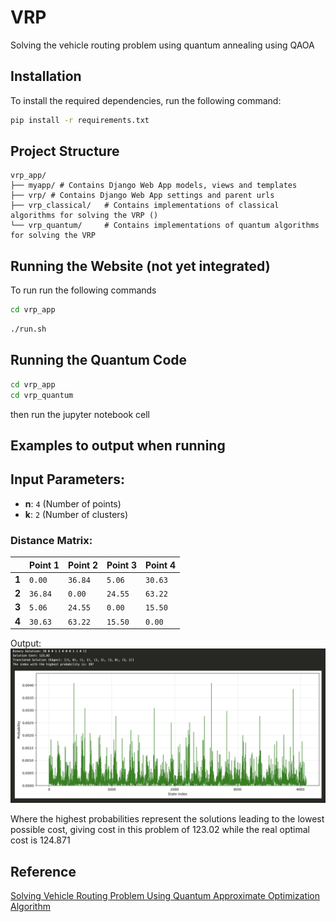# VRP
Solving the vehicle routing problem using quantum annealing using QAOA

## Installation

To install the required dependencies, run the following command:

```bash
pip install -r requirements.txt
```

## Project Structure

```
vrp_app/
├── myapp/ # Contains Django Web App models, views and templates
├── vrp/ # Contains Django Web App settings and parent urls
├── vrp_classical/   # Contains implementations of classical algorithms for solving the VRP ()
└── vrp_quantum/     # Contains implementations of quantum algorithms for solving the VRP
```

## Running the Website (not yet integrated)

To run run the following commands

```bash
cd vrp_app
```

```bash
./run.sh
```

## Running the Quantum Code

```bash
cd vrp_app
cd vrp_quantum
```
then run the jupyter notebook cell


## Examples to output when running


## Input Parameters:
- **n**: `4` (Number of points)
- **k**: `2` (Number of clusters)

### Distance Matrix:
|       | Point 1 | Point 2 | Point 3 | Point 4 |
|-------|---------|---------|---------|---------|
| **1** | `0.00`  | `36.84` | `5.06`  | `30.63` |
| **2** | `36.84` | `0.00`  | `24.55` | `63.22` |
| **3** | `5.06`  | `24.55` | `0.00`  | `15.50` |
| **4** | `30.63` | `63.22` | `15.50` | `0.00`  |


Output:
![Output](expected_solution.png)

Where the highest probabilities represent the solutions leading to the lowest possible cost, giving cost in this problem of 123.02 while the real optimal cost is 124.871


## Reference

[Solving Vehicle Routing Problem Using Quantum Approximate Optimization Algorithm](https://arxiv.org/pdf/2002.01351)
